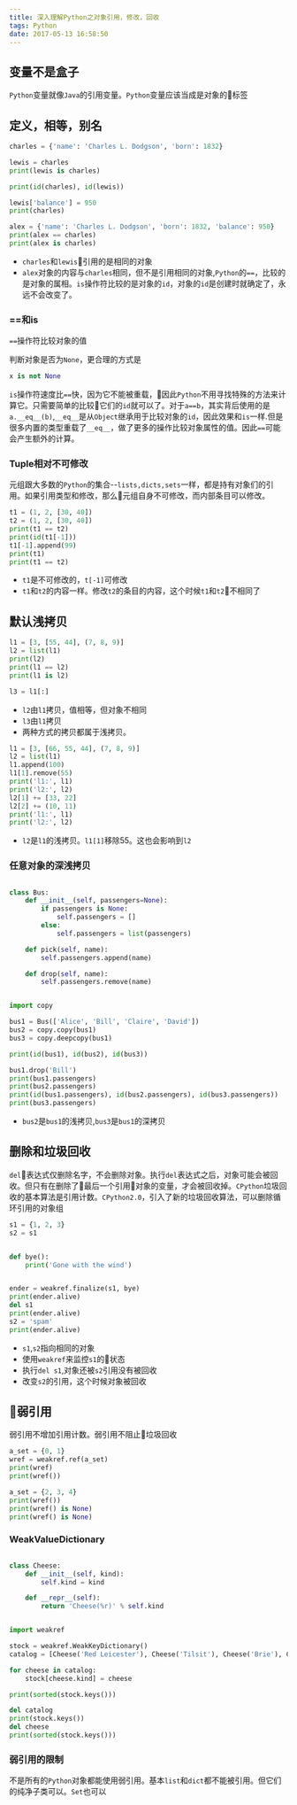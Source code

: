 ```yaml
---
title: 深入理解Python之对象引用，修改，回收
tags: Python
date: 2017-05-13 16:58:50
---
```



## 变量不是盒子

`Python`变量就像`Java`的引用变量。`Python`变量应该当成是对象的标签

## 定义，相等，别名

```Python
charles = {'name': 'Charles L. Dodgson', 'born': 1832}

lewis = charles
print(lewis is charles)

print(id(charles), id(lewis))

lewis['balance'] = 950
print(charles)

alex = {'name': 'Charles L. Dodgson', 'born': 1832, 'balance': 950}
print(alex == charles)
print(alex is charles)

```

* `charles`和`lewis`引用的是相同的对象
* `alex`对象的内容与`charles`相同，但不是引用相同的对象,`Python`的`==`，比较的是对象的属相。`is`操作符比较的是对象的`id`，对象的`id`是创建时就确定了，永远不会改变了。

### ==和is

`==`操作符比较对象的值

判断对象是否为`None`，更合理的方式是

```Python
x is not None
```

`is`操作符速度比`==`快，因为它不能被重载，因此`Python`不用寻找特殊的方法来计算它。只需要简单的比较它们的`id`就可以了。对于`a==b`，其实背后使用的是`a.__eq__(b)`,`__eq__`是从`Object`继承用于比较对象的`id`，因此效果和`is`一样.但是很多内置的类型重载了`__eq__`，做了更多的操作比较对象属性的值。因此`==`可能会产生额外的计算。

### Tuple相对不可修改

元组跟大多数的`Python`的集合--`lists,dicts,sets`一样，都是持有对象们的引用。如果引用类型和修改，那么元组自身不可修改，而内部条目可以修改。

```Python
t1 = (1, 2, [30, 40])
t2 = (1, 2, [30, 40])
print(t1 == t2)
print(id(t1[-1]))
t1[-1].append(99)
print(t1)
print(t1 == t2)
```

* `t1`是不可修改的，`t[-1]`可修改
* `t1`和`t2`的内容一样。修改`t2`的条目的内容，这个时候`t1`和`t2`不相同了

## 默认浅拷贝

```Python
l1 = [3, [55, 44], (7, 8, 9)]
l2 = list(l1)
print(l2)
print(l1 == l2)
print(l1 is l2)

l3 = l1[:]
```

* `l2`由`l1`拷贝，值相等，但对象不相同
* `l3`由`l1`拷贝
* 两种方式的拷贝都属于浅拷贝。

```Python
l1 = [3, [66, 55, 44], (7, 8, 9)]
l2 = list(l1)
l1.append(100)
l1[1].remove(55)
print('l1:', l1)
print('l2:', l2)
l2[1] += [33, 22]
l2[2] += (10, 11)
print('l1:', l1)
print('l2:', l2)
```

* `l2`是`l1`的浅拷贝。`l1[1]`移除55。这也会影响到`l2`

### 任意对象的深浅拷贝

```Python

class Bus:
    def __init__(self, passengers=None):
        if passengers is None:
            self.passengers = []
        else:
            self.passengers = list(passengers)

    def pick(self, name):
        self.passengers.append(name)

    def drop(self, name):
        self.passengers.remove(name)


import copy

bus1 = Bus(['Alice', 'Bill', 'Claire', 'David'])
bus2 = copy.copy(bus1)
bus3 = copy.deepcopy(bus1)

print(id(bus1), id(bus2), id(bus3))

bus1.drop('Bill')
print(bus1.passengers)
print(bus2.passengers)
print(id(bus1.passengers), id(bus2.passengers), id(bus3.passengers))
print(bus3.passengers)

```

* `bus2`是`bus1`的浅拷贝,`bus3`是`bus1`的深拷贝

## 删除和垃圾回收

`del`表达式仅删除名字，不会删除对象。执行`del`表达式之后，对象可能会被回收。但只有在删除了最后一个引用对象的变量，才会被回收掉。`CPython`垃圾回收的基本算法是引用计数。`CPython2.0`，引入了新的垃圾回收算法，可以删除循环引用的对象组

```Python
s1 = {1, 2, 3}
s2 = s1


def bye():
    print('Gone with the wind')


ender = weakref.finalize(s1, bye)
print(ender.alive)
del s1
print(ender.alive)
s2 = 'spam'
print(ender.alive)

```

* `s1`,`s2`指向相同的对象
* 使用`weakref`来监控`s1`的状态
* 执行`del s1`,对象还被`s2`引用没有被回收
* 改变`s2`的引用，这个时候对象被回收

## 弱引用

弱引用不增加引用计数。弱引用不阻止垃圾回收

```Python
a_set = {0, 1}
wref = weakref.ref(a_set)
print(wref)
print(wref())

a_set = {2, 3, 4}
print(wref())
print(wref() is None)
print(wref() is None)

```

### WeakValueDictionary

```Python

class Cheese:
    def __init__(self, kind):
        self.kind = kind

    def __repr__(self):
        return 'Cheese(%r)' % self.kind


import weakref

stock = weakref.WeakKeyDictionary()
catalog = [Cheese('Red Leicester'), Cheese('Tilsit'), Cheese('Brie'), Cheese('Parmesan')]

for cheese in catalog:
    stock[cheese.kind] = cheese

print(sorted(stock.keys()))

del catalog
print(stock.keys())
del cheese
print(sorted(stock.keys()))

```

### 弱引用的限制

不是所有的`Python`对象都能使用弱引用。基本`list`和`dict`都不能被引用。但它们的纯净子类可以。`Set`也可以


